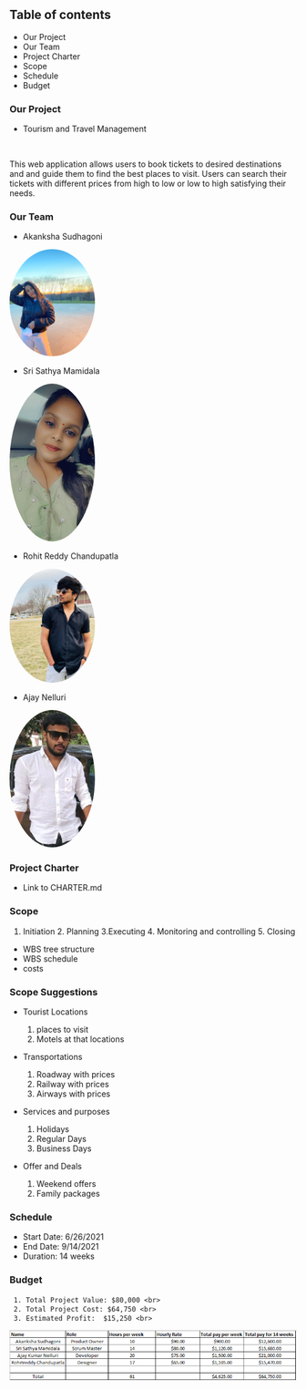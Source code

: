 ## Table of contents
  * Our Project 
  * Our Team
  * Project Charter
  * Scope
  * Schedule
  * Budget 

### Our Project
  * Tourism and Travel Management 
  
 <br> <p> This web application allows users to book tickets to desired destinations and and guide them to find the best places to visit. Users can search their tickets with different prices from high to low or low to high satisfying their needs. </p>

### Our Team

  * Akanksha Sudhagoni 
  
  
  <img src="Akanksha.jpg" alt="drawing" width="150" style="border-radius:50%" /> <br/>


  * Sri Sathya Mamidala 
  

  <img src="sathya.jpeg" alt="drawing" width="150" style="border-radius:50%" />  <br/>


  * Rohit Reddy Chandupatla  
  
   
   <img src="Rohit.jpg" alt="drawing" width="150" style="border-radius:50%" /> <br/>


  * Ajay Nelluri  
  

  <img src="Ajay.jfif" alt="drawing" width="150" style="border-radius:50%" /> <br/>

### Project Charter
  * Link to CHARTER.md

### Scope
   1. Initiation 2. Planning 3.Executing 4. Monitoring and controlling 5. Closing
  *  WBS tree structure
  *  WBS schedule
  *  costs

### Scope Suggestions
   * Tourist Locations
     1. places to visit
     2. Motels at that locations
   
  * Transportations
    1. Roadway with prices
    2. Railway with prices
    3. Airways with prices
   
  * Services and purposes
    1. Holidays
    2. Regular Days
    3. Business Days

  * Offer and Deals
    1. Weekend offers
    2. Family packages

### Schedule
  * Start Date: 6/26/2021 
  * End Date:  9/14/2021
  * Duration:  14 weeks
    
### Budget
     1. Total Project Value: $80,000 <br>
     2. Total Project Cost: $64,750 <br>
     3. Estimated Profit:  $15,250 <br>

<img src="/Budget/Budget.PNG" alt="Project Budget"/>

